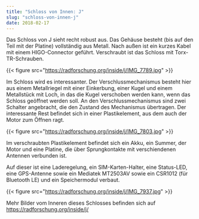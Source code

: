 ```yaml
---
title: "Schloss von Innen: J"
slug: "schloss-von-innen-j"
date: 2018-02-17
---
```


Das Schloss von J sieht recht robust aus. Das Gehäuse besteht (bis auf den Teil mit der Platine) vollständig aus Metall. Nach außen ist ein kurzes Kabel mit einem HIGO-Connector geführt. Verschraubt ist das Schloss mit Torx-TR-Schrauben.

{{< figure src="https://radforschung.org/inside/j/IMG_7789.jpg" >}}

Im Schloss wird es interessanter. Der Verschlussmechanismus besteht hier aus einem Metallriegel mit einer Einkerbung, einer Kugel und einem Metallstück mit Loch, in das die Kugel verschoben werden kann, wenn das Schloss geöffnet werden soll.
An den Verschlussmechanismus sind zwei Schalter angebracht, die den Zustand des Mechanismus übertragen. Der interessante Rest befindet sich in einer Plastikelement, aus dem auch der Motor zum Öffnen ragt.

{{< figure src="https://radforschung.org/inside/j/IMG_7803.jpg" >}}

Im verschraubten Plastikelement befindet sich ein Akku, ein Summer, der Motor und eine Platine, die über Sprungkontakte mit verschiendenen Antennen verbunden ist.

Auf dieser ist eine Laderegelung, ein SIM-Karten-Halter, eine Status-LED, eine GPS-Antenne sowie ein Mediatek MT2503AV sowie ein CSR1012 (für Bluetooth LE) und ein Speichermodul verbaut.

{{< figure src="https://radforschung.org/inside/j/IMG_7937.jpg" >}}

Mehr Bilder vom Inneren dieses Schlosses befinden sich auf https://radforschung.org/inside/j/